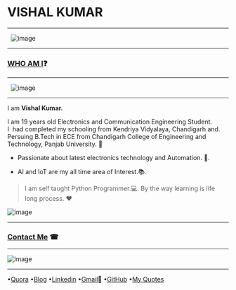 # VISHAL KUMAR
-----------------

   ![image](https://lh3.googleusercontent.com/proxy/fu0GhwPXilFQ2YWt5-flR0PbZQvFLj-2Ay7RlQS-lRX0awU9-ye5vlXwc92qu82nlS2SlYVA8D7PB9MaWMBcu9qhB6vUIlXrUrKEAHo=w429-h343-nc)

-----------------------------------------------------------------------------------

### [WHO AM I](#WhoamI)❓
----------------------------
   ![image](https://qph.fs.quoracdn.net/main-thumb-113402770-200-agpgpkvhzjjshtivxogrhwsfhnewqzno.jpeg)

-----
I am **Vishal Kumar.**

I am 19 years old Electronics and Communication Engineering Student.  
I  had completed my schooling from Kendriya Vidyalaya, Chandigarh and. 
Persuing B.Tech in ECE from Chandigarh College of Engineering and Technology, Panjab University. 🏫

 - Passionate about latest electronics technology and Automation. 🔌. 

 - AI and IoT are my all time area of Interest.📚. 

>I am self taught Python Programmer.💻. 
>By the way learning is life long process. ❤

![image](https://raw.githubusercontent.com/the-vishal/the-vishal.github.io/master/PicsArt_11-30-07.11.03.jpg)

------------------------------

### [Contact Me](#ContactMe) ☎
------------------------------
![image](https://avatars2.githubusercontent.com/u/13533512?s=400&v=4)

------
 •[Quora](https://www.quora.com/profile/Vishal-566) 
 •[Blog](https://simplypython.quora.com) 
 •[Linkedin](https://www.linkedin.com/in/the-vishal) 
 •[Gmail](mailto:mail007tovishal@gmail.com)📧 
 •[GitHub](https://github.com/the-vishal/)
 •[My Quotes](https://www.yourquote.in/vishalkdubey)

